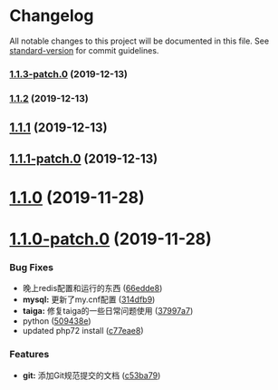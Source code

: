 # Changelog

All notable changes to this project will be documented in this file. See [standard-version](https://github.com/conventional-changelog/standard-version) for commit guidelines.

### [1.1.3-patch.0](https://github.com/nevernet/ServerUtils/compare/v1.1.2...v1.1.3-patch.0) (2019-12-13)

### [1.1.2](https://github.com/nevernet/ServerUtils/compare/v1.1.1...v1.1.2) (2019-12-13)

## [1.1.1](https://github.com/nevernet/ServerUtils/compare/v1.1.1-patch.0...v1.1.1) (2019-12-13)



## [1.1.1-patch.0](https://github.com/nevernet/ServerUtils/compare/v1.1.0...v1.1.1-patch.0) (2019-12-13)



# [1.1.0](https://github.com/nevernet/ServerUtils/compare/v1.1.0-patch.0...v1.1.0) (2019-11-28)



# [1.1.0-patch.0](https://github.com/nevernet/ServerUtils/compare/509438ec39cf9f744fe6c66500f90d1e4c2edbf1...v1.1.0-patch.0) (2019-11-28)


### Bug Fixes

* 晚上redis配置和运行的东西 ([66edde8](https://github.com/nevernet/ServerUtils/commit/66edde86a3bba6e42eec1977794a287afd88b432))
* **mysql:** 更新了my.cnf配置 ([314dfb9](https://github.com/nevernet/ServerUtils/commit/314dfb94795bdebc756673be4d390b9a7efd68e6))
* **taiga:** 修复taiga的一些日常问题使用 ([37997a7](https://github.com/nevernet/ServerUtils/commit/37997a7d6242a4ae6b0fec3f8c411c4d7782ef19))
* python ([509438e](https://github.com/nevernet/ServerUtils/commit/509438ec39cf9f744fe6c66500f90d1e4c2edbf1))
* updated php72 install ([c77eae8](https://github.com/nevernet/ServerUtils/commit/c77eae85b2b42c1f4f4020a4ab68cfd716162548))


### Features

* **git:** 添加Git规范提交的文档 ([c53ba79](https://github.com/nevernet/ServerUtils/commit/c53ba79da4aeb4fe4f598d1b1d5c5d2168367cf0))
